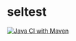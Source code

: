 # seltest
[![Java CI with Maven](https://github.com/sampadrout/seltest/actions/workflows/maven.yml/badge.svg)](https://github.com/sampadrout/seltest/actions/workflows/maven.yml)
